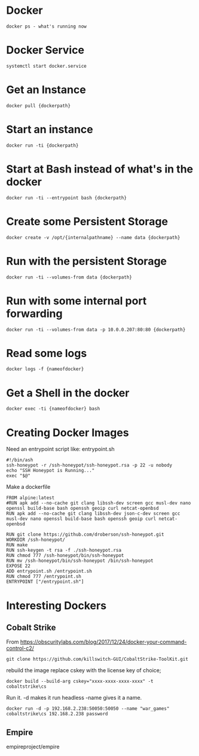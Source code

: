 <!-- TITLE: Docker -->
<!-- SUBTITLE: A quick summary of Docker -->

# Docker
```
docker ps - what's running now
```

# Docker Service
```
systemctl start docker.service
```

# Get an Instance
```
docker pull {dockerpath}
```

# Start an instance
```
docker run -ti {dockerpath}
```

# Start at Bash instead of what's in the docker
```
docker run -ti --entrypoint bash {dockerpath}
```

# Create some Persistent Storage
```
docker create -v /opt/{internalpathname} --name data {dockerpath}
```
# Run with the persistent Storage
```
docker run -ti --volumes-from data {dockerpath}
```

# Run with some internal port forwarding
```text
docker run -ti --volumes-from data -p 10.0.0.207:80:80 {dockerpath}
```

# Read some logs
```
docker logs -f {nameofdocker}
```

# Get a Shell in the docker
```
docker exec -ti {nameofdocker} bash
```

# Creating Docker Images
Need an entrypoint script like:  entrypoint.sh
```
#!/bin/ash
ssh-honeypot -r /ssh-honeypot/ssh-honeypot.rsa -p 22 -u nobody
echo "SSH Honeypot is Running..."
exec "$@"
```

Make a dockerfile
```
FROM alpine:latest
#RUN apk add --no-cache git clang libssh-dev screen gcc musl-dev nano openssl build-base bash openssh geoip curl netcat-openbsd
RUN apk add --no-cache git clang libssh-dev json-c-dev screen gcc musl-dev nano openssl build-base bash openssh geoip curl netcat-openbsd

RUN git clone https://github.com/droberson/ssh-honeypot.git
WORKDIR /ssh-honeypot/
RUN make
RUN ssh-keygen -t rsa -f ./ssh-honeypot.rsa
RUN chmod 777 /ssh-honeypot/bin/ssh-honeypot
RUN mv /ssh-honeypot/bin/ssh-honeypot /bin/ssh-honeypot
EXPOSE 22
ADD entrypoint.sh /entrypoint.sh
RUN chmod 777 /entrypoint.sh
ENTRYPOINT ["/entrypoint.sh"]
```


# Interesting Dockers
## Cobalt Strike
From https://obscuritylabs.com/blog/2017/12/24/docker-your-command-control-c2/ 
```
git clone https://github.com/killswitch-GUI/CobaltStrike-ToolKit.git
```

rebuild the image replace cskey with the license key of choice; 
```
docker build --build-arg cskey="xxxx-xxxx-xxxx-xxxx" -t cobaltstrike\cs
```
Run it.  -d makes it run headless -name gives it a name.
```
docker run -d -p 192.168.2.238:50050:50050 --name "war_games" cobaltstrike\cs 192.168.2.238 password
```

## Empire
empireproject/empire